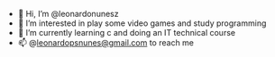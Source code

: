 - 👋 Hi, I’m @leonardonunesz
- 👀 I’m interested in play some video games and study programming 
- 🌱 I’m currently learning c and doing an IT technical course
- 📫 @leonardopsnunes@gmail.com to reach me 
